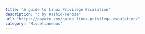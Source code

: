 ```yaml
---
title: "A guide to Linux Privilege Escalation"
description: ": by Rashid-Feroze"
url: "https://payatu.com/guide-linux-privilege-escalation/"
category: "Miscellaneous"
---
```

